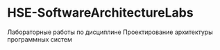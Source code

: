 # HSE-SoftwareArchitectureLabs
Лабораторные работы по дисциплине Проектирование архитектуры программных систем
